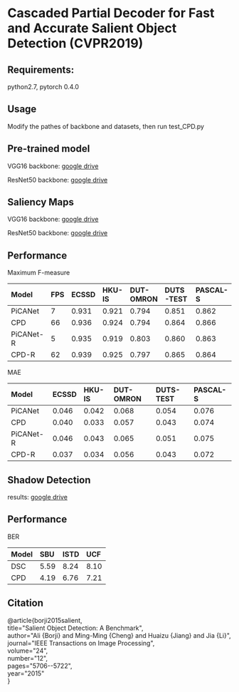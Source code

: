 Cascaded Partial Decoder for Fast and Accurate Salient Object Detection (CVPR2019)
====

Requirements: 
----
python2.7, pytorch 0.4.0

Usage
-----
Modify the pathes of backbone and datasets, then run test_CPD.py

Pre-trained model
-----
VGG16     backbone: [google drive](https://drive.google.com/open?id=1ddopz30_sNPOb0MvTCoNwZwL-oQDMGIW)

ResNet50  backbone: [google drive](https://drive.google.com/open?id=188sybU9VU5rW2BH2Yzhko4w-G5sPp6yG)

Saliency Maps
-----
VGG16     backbone: [google drive](https://drive.google.com/open?id=1LcCTcKGEsZjO8WUgbGpiiZ4atQrK1u_O)

ResNet50  backbone: [google drive](https://drive.google.com/open?id=16pLY2qYZ1KIzPRwR7zFUseEDJiwhdHOg)

Performance
-----
Maximum F-measure

|Model|FPS|ECSSD|HKU-IS|DUT-OMRON|DUTS-TEST|PASCAL-S|
|:----|:----|:----|:----|:----|:----|:----|
|PiCANet|7|0.931|0.921|0.794|0.851|0.862|
|CPD|66|0.936|0.924|0.794|0.864|0.866|
|PiCANet-R|5|0.935|0.919|0.803|0.860|0.863|
|CPD-R|62|0.939|0.925|0.797|0.865|0.864|

MAE

|Model|ECSSD|HKU-IS|DUT-OMRON|DUTS-TEST|PASCAL-S|
|:----|:----|:----|:----|:----|:----|
|PiCANet|0.046|0.042|0.068|0.054|0.076|
|CPD|0.040|0.033|0.057|0.043|0.074|
|PiCANet-R|0.046|0.043|0.065|0.051|0.075|
|CPD-R|0.037|0.034|0.056|0.043|0.072|

Shadow Detection
-----
results: [google drive](https://drive.google.com/open?id=1R__w0FXpMhUMnIuoxPaX6cFzwAypX13U)

Performance
-----
BER

|Model|SBU|ISTD|UCF|
|:----|:----|:----|:----|
|DSC|5.59|8.24|8.10|
|CPD|4.19|6.76|7.21|

Citation
-----

@article{borji2015salient,  
 title="Salient Object Detection: A Benchmark",  
 author="Ali {Borji} and Ming-Ming {Cheng} and Huaizu {Jiang} and Jia {Li}",   
 journal="IEEE Transactions on Image Processing",   
 volume="24",   
 number="12",   
 pages="5706--5722",   
 year="2015"  
}
